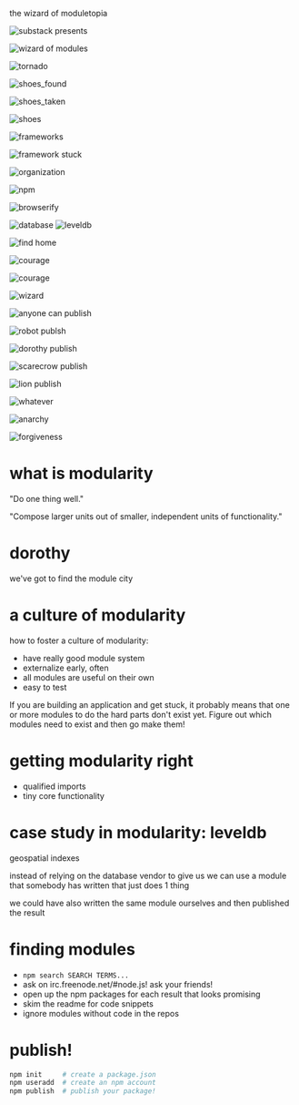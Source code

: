 the wizard of moduletopia

![substack presents](images/substack_presents.png)

![wizard of modules](images/wizard_of_modules.png)

![tornado](images/tornado.png)

![shoes_found](images/shoes_found.png)

![shoes_taken](images/shoes_taken.png)

![shoes](images/shoes.png)

![frameworks](images/frameworks.png)

![framework stuck](images/framework_stuck.png)

![organization](images/organization.png)

![npm](images/npm.png)

![browserify](images/browserify.png)

![database](images/database.png)
![leveldb](images/leveldb.png)

![find home](images/find_home.png)

![courage](images/courage.png)

![courage](images/courage.png)

![wizard](images/wizard.png)

![anyone can publish](images/anyone_can_publish.png)

![robot publsh](images/robot_publish.png)

![dorothy publish](images/dorothy_publish.png)

![scarecrow publish](images/scarecrow_publish.png)

![lion publish](images/lion_publish.png)

![whatever](images/whatever.png)

![anarchy](images/anarchy.png)

![forgiveness](images/forgiveness.png)


# what is modularity

"Do one thing well."

"Compose larger units out of smaller, independent units of functionality."

# dorothy

we've got to find the module city

# a culture of modularity

how to foster a culture of modularity:

* have really good module system
* externalize early, often
* all modules are useful on their own
* easy to test

If you are building an application and get stuck, it probably means that one or
more modules to do the hard parts don't exist yet. Figure out which modules need
to exist and then go make them!

# getting modularity right

* qualified imports
* tiny core functionality

# case study in modularity: leveldb

geospatial indexes

instead of relying on the database vendor to give us
we can use a module that somebody has written that just does 1 thing

we could have also written the same module ourselves and then published the
result

# finding modules

* `npm search SEARCH TERMS...`
* ask on irc.freenode.net/#node.js! ask your friends!
* open up the npm packages for each result that looks promising
* skim the readme for code snippets
* ignore modules without code in the repos

# publish!

``` bash
npm init     # create a package.json
npm useradd  # create an npm account
npm publish  # publish your package!
```
